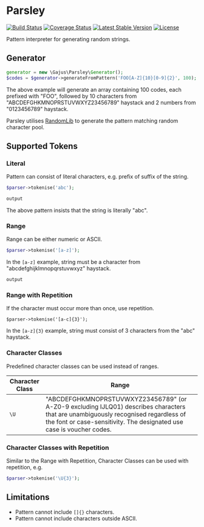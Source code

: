 # Parsley

[![Build Status](https://travis-ci.org/gajus/parsley.png?branch=master)](https://travis-ci.org/gajus/parsley)
[![Coverage Status](https://coveralls.io/repos/gajus/parsley/badge.png?branch=master)](https://coveralls.io/r/gajus/parsley?branch=master)
[![Latest Stable Version](https://poser.pugx.org/gajus/parsley/version.png)](https://packagist.org/packages/gajus/parsley)
[![License](https://poser.pugx.org/gajus/parsley/license.png)](https://packagist.org/packages/gajus/parsley)

Pattern interpreter for generating random strings.

## Generator

```php
generator = new \Gajus\Parsley\Generator();
$codes = $generator->generateFromPattern('FOO[A-Z]{10}[0-9]{2}', 100);
```

The above example will generate an array containing 100 codes, each prefixed with "FOO", followed by 10 characters from "ABCDEFGHKMNOPRSTUVWXYZ23456789" haystack and 2 numbers from "0123456789" haystack.

Parsley utilises [RandomLib](https://github.com/ircmaxell/RandomLib) to generate the pattern matching random character pool.

## Supported Tokens

### Literal

Pattern can consist of literal characters, e.g. prefix of suffix of the string.

```php
$parser->tokenise('abc');
```

```php
output
```

The above pattern insists that the string is literally "abc".

### Range

Range can be either numeric or ASCII.

```php
$parser->tokenise('[a-z]');
```

In the `[a-z]` example, string must be a character from "abcdefghijklmnopqrstuvwxyz" haystack.

```php
output
```

### Range with Repetition

If the character must occur more than once, use repetition.

```
$parser->tokenise('[a-c]{3}');
```

In the `[a-z]{3}` example, string must consist of 3 characters from the "abc" haystack.

### Character Classes

Predefined character classes can be used instead of ranges.

|Character Class|Range|
|---|---|
|`\U`|"ABCDEFGHKMNOPRSTUVWXYZ23456789" (or A-Z0-9 excluding IJLQ01) describes characters that are unambiguously recognised regardless of the font or case-sensitivity. The designated use case is voucher codes.|

### Character Classes with Repetition

Similar to the Range with Repetition, Character Classes can be used with repetition, e.g.

```php
$parser->tokenise('\U{3}');
```

## Limitations

* Pattern cannot include `[]{}` characters.
* Pattern cannot include characters outside ASCII.